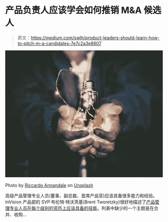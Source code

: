 # 产品负责人应该学会如何推销 M&A 候选人

> 原文：<https://medium.com/swlh/product-leaders-should-learn-how-to-pitch-m-a-candidates-7e7c2a3e8607>

![](img/c631858e38b02291328c2b1c94fb48f9.png)

Photo by [Riccardo Annandale](https://unsplash.com/@pavement_special?utm_source=unsplash&utm_medium=referral&utm_content=creditCopyText) on [Unsplash](https://unsplash.com/search/photos/vision?utm_source=unsplash&utm_medium=referral&utm_content=creditCopyText)

高级产品管理专业人员(董事、副总裁、首席产品官)应该具备很多能力和经验。InVision 产品部的 SVP·布伦特·特沃茨基(Brent Tworetzky)很好地描述了[产品管理专业人员在每个级别的资历上应该具备的技能](/pminsider/product-manager-skills-by-seniority-level-a-deep-breakdown-cd0690f76d10)。列表中缺少的一个主题是在合并、收购…